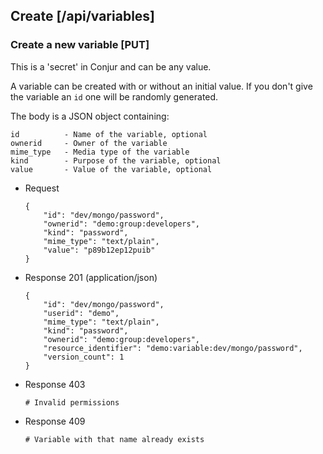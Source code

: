 ## Create [/api/variables]

### Create a new variable [PUT]

This is a 'secret' in Conjur and can be any value.

A variable can be created with or without an initial value.
If you don't give the variable an `id` one will be randomly generated.

The body is a JSON object containing:

```
id          - Name of the variable, optional
ownerid     - Owner of the variable
mime_type   - Media type of the variable
kind        - Purpose of the variable, optional
value       - Value of the variable, optional
```

+ Request

    ```
    {
        "id": "dev/mongo/password",
        "ownerid": "demo:group:developers",
        "kind": "password",
        "mime_type": "text/plain",
        "value": "p89b12ep12puib"
    }
    ```

+ Response 201 (application/json)

    ```
    {
        "id": "dev/mongo/password",
        "userid": "demo",
        "mime_type": "text/plain",
        "kind": "password",
        "ownerid": "demo:group:developers",
        "resource_identifier": "demo:variable:dev/mongo/password",
        "version_count": 1
    }
    ```

+ Response 403

    ```
    # Invalid permissions
    ```

+ Response 409

    ```
    # Variable with that name already exists
    ```
